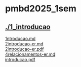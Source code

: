 # pmbd2025_1sem <br>
## [./1_introducao](https://github.com/IgorAvilaPereira/pmbd2025_1sem/tree/main/./1_introducao) <br>
[1ntroducao.md](https://github.com/IgorAvilaPereira/pmbd2025_1sem/blob/main/./1_introducao/1ntroducao.md) <br>
[2introducao-er.md](https://github.com/IgorAvilaPereira/pmbd2025_1sem/blob/main/./1_introducao/2introducao-er.md) <br>
[2introducao-er.pdf](https://github.com/IgorAvilaPereira/pmbd2025_1sem/blob/main/./1_introducao/2introducao-er.pdf) <br>
[4relacionamentos-er.md](https://github.com/IgorAvilaPereira/pmbd2025_1sem/blob/main/./1_introducao/4relacionamentos-er.md) <br>
[introducao.pdf](https://github.com/IgorAvilaPereira/pmbd2025_1sem/blob/main/./1_introducao/introducao.pdf) <br>
